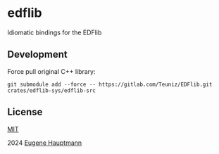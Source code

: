 # edflib

Idiomatic bindings for the EDFlib

## Development

Force pull original C++ library:

```shell
git submodule add --force -- https://gitlab.com/Teuniz/EDFlib.git crates/edflib-sys/edflib-src 
```

## License

[MIT](./LICENSE)

2024 [Eugene Hauptmann](http://github.com/eugenehp)